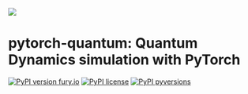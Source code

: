 ![](docs/source/_static/pytorch-quantum-logo.png)

# pytorch-quantum: Quantum Dynamics simulation with PyTorch

[![PyPI version fury.io](https://badge.fury.io/py/pytorch-quantum.svg)](https://pypi.python.org/pypi/pytorch-quantum/)
[![PyPI license](https://img.shields.io/pypi/l/pytorch-quantum.svg)](https://pypi.python.org/pypi/pytorch-quantum/)
[![PyPI pyversions](https://img.shields.io/pypi/pyversions/pytorch-quantum.svg)](https://pypi.python.org/pypi/pytorch-quantum/)
